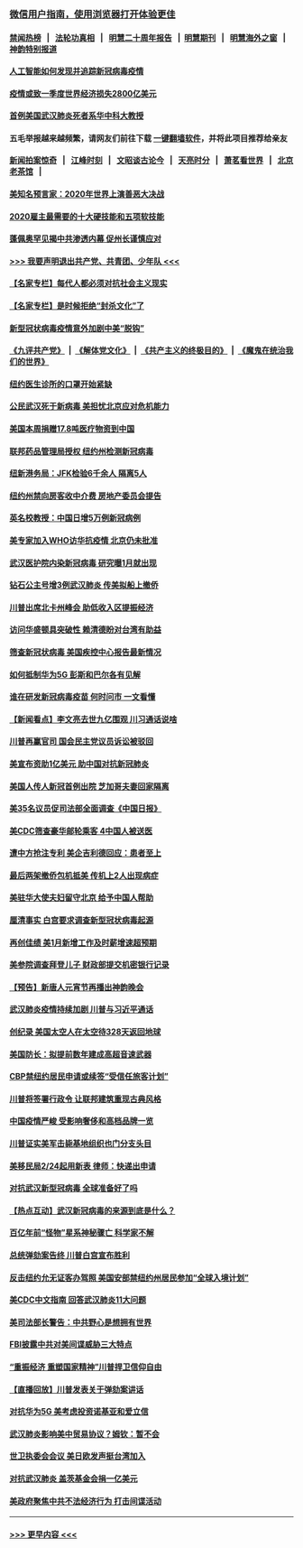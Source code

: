 ### [微信用户指南，使用浏览器打开体验更佳](https://github.com/gfw-breaker/banned-news1/blob/master/indexes/wechat-guide.md?t=0)
#### [禁闻热榜](热点新闻.md?t=0)  &nbsp;&nbsp;|&nbsp;&nbsp; [法轮功真相](https://github.com/gfw-breaker/truth/blob/master/README.md?t=0) &nbsp;&nbsp;|&nbsp;&nbsp; [明慧二十周年报告](https://github.com/gfw-breaker/mh-reports/blob/master/README.md?t=0) &nbsp;&nbsp;|&nbsp;&nbsp;[明慧期刊](https://github.com/gfw-breaker/mh-qikan) &nbsp;&nbsp;|&nbsp;&nbsp; [明慧海外之窗](https://github.com/gfw-breaker/mh-news/blob/master/README.md?t=0) &nbsp;&nbsp;|&nbsp;&nbsp; [神韵特别报道](https://github.com/gfw-breaker/mh-news/blob/master/shenyun.md?t=0)
#### [人工智能如何发现并追踪新冠病毒疫情](../pages/nsc412/n11856398.md?t=02100502) 
#### [疫情或致一季度世界经济损失2800亿美元](../pages/nsc412/n11855639.md?t=02100502) 
#### [首例美国武汉肺炎死者系华中科大教授](../pages/nsc412/n11855500.md?t=02100502) 
#### 五毛举报越来越频繁，请网友们前往下载 [一键翻墙软件](https://github.com/gfw-breaker/ssr-accounts)，并将此项目推荐给亲友
#### [新闻拍案惊奇](https://github.com/gfw-breaker/banned-news1/blob/master/pages/link4.md) &nbsp;&nbsp;|&nbsp;&nbsp; [江峰时刻](https://github.com/gfw-breaker/banned-news1/blob/master/pages/link4.md) &nbsp;&nbsp;|&nbsp;&nbsp; [文昭谈古论今](https://github.com/gfw-breaker/banned-news1/blob/master/pages/link4.md) &nbsp;&nbsp;|&nbsp;&nbsp; [天亮时分](https://github.com/gfw-breaker/banned-news1/blob/master/pages/link4.md) &nbsp;&nbsp;|&nbsp;&nbsp; [萧茗看世界](https://github.com/gfw-breaker/banned-news1/blob/master/pages/link4.md) &nbsp;&nbsp;|&nbsp;&nbsp; [北京老茶馆](https://github.com/gfw-breaker/banned-news1/blob/master/pages/link4.md) &nbsp;&nbsp;|&nbsp;&nbsp; 
#### [美知名预言家：2020年世界上演善恶大决战](../pages/nsc412/n11855418.md?t=02100502) 
#### [2020雇主最需要的十大硬技能和五项软技能](../pages/nsc412/n11850953.md?t=02100502) 
#### [蓬佩奥罕见揭中共渗透内幕 促州长谨慎应对](../pages/nsc412/n11854685.md?t=02100502) 
#### [>>> 我要声明退出共产党、共青团、少年队 <<<](https://github.com/begood0513/goodnews/blob/master/quit/letter.md) 
#### [【名家专栏】每代人都必须对抗社会主义现实](../pages/nsc412/n11831412.md?t=02100502) 
#### [【名家专栏】是时候拒绝“封杀文化”了](../pages/nsc412/n11814093.md?t=02100502) 
#### [新型冠状病毒疫情意外加剧中美“脱钩”](../pages/nsc412/n11854475.md?t=02100502) 
#### [《九评共产党》](https://github.com/begood0513/9ping.md/blob/master/README.md) &nbsp;|&nbsp; [《解体党文化》](../../../../jtdwh.md/blob/master/README.md)  &nbsp;|&nbsp; [《共产主义的终极目的》](../../../../gczydzjmd.md/blob/master/README.md) &nbsp;|&nbsp; [《魔鬼在统治我们的世界》](../../../../mgztzwmdsj.md/blob/master/README.md) 
#### [纽约医生诊所的口罩开始紧缺](../pages/nsc412/n11853364.md?t=02100502) 
#### [公民武汉死于新病毒 美担忧北京应对危机能力](../pages/nsc412/n11854331.md?t=02100502) 
#### [美国本周捐赠17.8吨医疗物资到中国](../pages/nsc412/n11854269.md?t=02100502) 
#### [联邦药品管理局授权  纽约州检测新冠病毒](../pages/nsc412/n11853371.md?t=02100502) 
#### [纽新港务局：JFK检验6千余人  隔离5人](../pages/nsc412/n11853366.md?t=02100502) 
#### [纽约州禁向房客收中介费  房地产委员会提告](../pages/nsc412/n11853360.md?t=02100502) 
#### [英名校教授：中国日增5万例新冠病例](../pages/nsc412/n11854174.md?t=02100502) 
#### [美专家加入WHO访华抗疫情 北京仍未批准](../pages/nsc412/n11854043.md?t=02100502) 
#### [武汉医护院内染新冠病毒 研究曝1月就出现](../pages/nsc412/n11852928.md?t=02100502) 
#### [钻石公主号增3例武汉肺炎 传美拟船上撤侨](../pages/nsc412/n11853240.md?t=02100502) 
#### [川普出席北卡州峰会 助低收入区提振经济](../pages/nsc412/n11853232.md?t=02100502) 
#### [访问华盛顿具突破性 赖清德盼对台湾有助益](../pages/nsc412/n11853129.md?t=02100502) 
#### [筛查新冠状病毒 美国疾控中心报告最新情况](../pages/nsc412/n11853070.md?t=02100502) 
#### [如何抵制华为5G 彭斯和巴尔各有见解](../pages/nsc412/n11852535.md?t=02100502) 
#### [谁在研发新冠病毒疫苗 何时问市 一文看懂](../pages/nsc412/n11852840.md?t=02100502) 
#### [【新闻看点】李文亮去世九亿围观 川习通话说啥](../pages/nsc412/n11852360.md?t=02100502) 
#### [川普再赢官司 国会民主党议员诉讼被驳回](../pages/nsc412/n11852287.md?t=02100502) 
#### [美宣布资助1亿美元 助中国对抗新冠肺炎](../pages/nsc412/n11852531.md?t=02100502) 
#### [美国人传人新冠首例出院 芝加哥夫妻回家隔离](../pages/nsc412/n11852452.md?t=02100502) 
#### [美35名议员促司法部全面调查《中国日报》](../pages/nsc412/n11852435.md?t=02100502) 
#### [美CDC筛查豪华邮轮乘客 4中国人被送医](../pages/nsc412/n11852085.md?t=02100502) 
#### [遭中方抢注专利 美企吉利德回应：患者至上](../pages/nsc412/n11852037.md?t=02100502) 
#### [最后两架撤侨包机抵美 传机上2人出现病症](../pages/nsc412/n11852173.md?t=02100502) 
#### [美驻华大使夫妇留守北京 给予中国人帮助](../pages/nsc412/n11852165.md?t=02100502) 
#### [厘清事实 白宫要求调查新型冠状病毒起源](../pages/nsc412/n11852106.md?t=02100502) 
#### [再创佳绩 美1月新增工作及时薪增速超预期](../pages/nsc412/n11852174.md?t=02100502) 
#### [美参院调查拜登儿子 财政部提交机密银行记录](../pages/nsc412/n11851808.md?t=02100502) 
#### [【预告】新唐人元宵节再播出神韵晚会](../pages/nsc412/n11843192.md?t=02100502) 
#### [武汉肺炎疫情持续加剧 川普与习近平通话](../pages/nsc412/n11851613.md?t=02100502) 
#### [创纪录 美国太空人在太空待328天返回地球](../pages/nsc412/n11851266.md?t=02100502) 
#### [美国防长：拟提前数年建成高超音速武器](../pages/nsc412/n11850959.md?t=02100502) 
#### [CBP禁纽约居民申请或续签“受信任旅客计划”](../pages/nsc412/n11850857.md?t=02100502) 
#### [川普将签署行政令 让联邦建筑重现古典风格](../pages/nsc412/n11850654.md?t=02100502) 
#### [中国疫情严峻 受影响奢侈和高档品牌一览](../pages/nsc412/n11850319.md?t=02100502) 
#### [川普证实美军击毙基地组织也门分支头目](../pages/nsc412/n11850383.md?t=02100502) 
#### [美移民局2/24起用新表 律师：快递出申请](../pages/nsc412/n11848220.md?t=02100502) 
#### [对抗武汉新型冠病毒 全球准备好了吗](../pages/nsc412/n11850142.md?t=02100502) 
#### [【热点互动】武汉新冠病毒的来源到底是什么？](../pages/nsc412/n11849749.md?t=02100502) 
#### [百亿年前“怪物”星系神秘骤亡 科学家不解](../pages/nsc412/n11849863.md?t=02100502) 
#### [总统弹劾案告终 川普白宫宣布胜利](../pages/nsc412/n11849985.md?t=02100502) 
#### [反击纽约允无证客办驾照  美国安部禁纽约州居民参加“全球入境计划”](../pages/nsc412/n11849828.md?t=02100502) 
#### [美CDC中文指南 回答武汉肺炎11大问题](../pages/nsc412/n11849703.md?t=02100502) 
#### [美司法部长警告：中共野心是想拥有世界](../pages/nsc412/n11849769.md?t=02100502) 
#### [FBI披露中共对美间谍威胁三大特点](../pages/nsc412/n11849700.md?t=02100502) 
#### [“重振经济 重塑国家精神”川普捍卫信仰自由](../pages/nsc412/n11849641.md?t=02100502) 
#### [【直播回放】川普发表关于弹劾案讲话](../pages/nsc412/n11849472.md?t=02100502) 
#### [对抗华为5G 美考虑投资诺基亚和爱立信](../pages/nsc412/n11849510.md?t=02100502) 
#### [武汉肺炎影响美中贸易协议？姆钦：暂不会](../pages/nsc412/n11849497.md?t=02100502) 
#### [世卫执委会会议 美日欧发声挺台湾加入](../pages/nsc412/n11849433.md?t=02100502) 
#### [对抗武汉肺炎 盖茨基金会捐一亿美元](../pages/nsc412/n11848953.md?t=02100502) 
#### [美政府聚焦中共不法经济行为 打击间谍活动](../pages/nsc412/n11849322.md?t=02100502) 

----
#### [ >>> 更早内容 <<< ](../indexes/nsc412-earlier.md)

